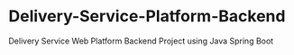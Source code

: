 # Delivery-Service-Platform-Backend
Delivery Service Web Platform Backend Project using Java Spring Boot
